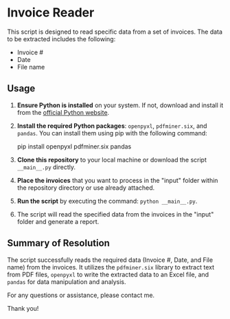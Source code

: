 # Invoice Reader

This script is designed to read specific data from a set of invoices. The data to be extracted includes the following:

- Invoice #
- Date
- File name

## Usage

1. **Ensure Python is installed** on your system. If not, download and install it from the [official Python website](https://www.python.org/).

2. **Install the required Python packages**: `openpyxl`, `pdfminer.six`, and `pandas`. You can install them using pip with the following command:
   
   pip install openpyxl pdfminer.six pandas


3. **Clone this repository** to your local machine or download the script `__main__.py` directly.

4. **Place the invoices** that you want to process in the "input" folder within the repository directory or use already attached.

5. **Run the script** by executing the command: `python __main__.py`.

6. The script will read the specified data from the invoices in the "input" folder and generate a report.

## Summary of Resolution

The script successfully reads the required data (Invoice #, Date, and File name) from the invoices. It utilizes the `pdfminer.six` library to extract text from PDF files, `openpyxl` to write the extracted data to an Excel file, and `pandas` for data manipulation and analysis.

For any questions or assistance, please contact me.

Thank you!
